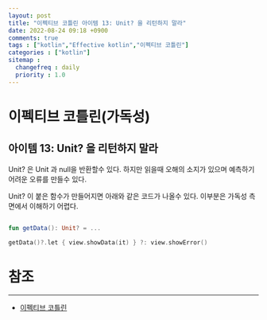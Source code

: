 ```yaml
---
layout: post
title: "이펙티브 코틀린 아이템 13: Unit? 을 리턴하지 말라"
date: 2022-08-24 09:18 +0900
comments: true
tags : ["kotlin","Effective kotlin","이펙티브 코틀린"]
categories : ["kotlin"]
sitemap :
  changefreq : daily
  priority : 1.0
---
```


# 이펙티브 코틀린(가독성)
## 아이템 13: Unit? 을 리턴하지 말라

Unit? 은 Unit 과 null을 반환할수 있다. 하지만 읽을때 오해의 소지가 있으며 예측하기 어려운 오류를 만들수 있다.

Unit? 이 붙은 함수가 만들어지면 아래와 같은 코드가 나올수 있다. 이부분은 가독성 측면에서 이해하기 어렵다.

```kotlin

fun getData(): Unit? = ...

getData()?.let { view.showData(it) } ?: view.showError()

```

# 참조

-----
* [이펙티브 코틀린](http://www.yes24.com/Product/Goods/106225986)

